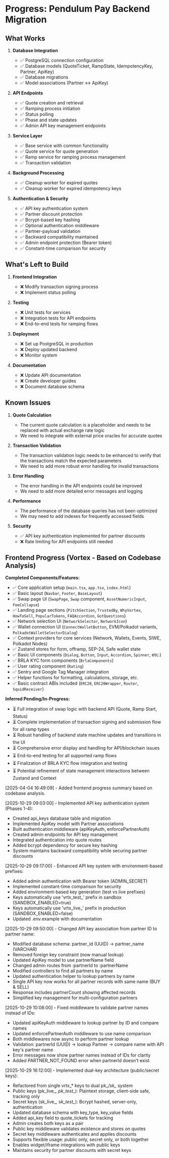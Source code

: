 # Progress: Pendulum Pay Backend Migration

## What Works

1. **Database Integration**

   - ✅ PostgreSQL connection configuration
   - ✅ Database models (QuoteTicket, RampState, IdempotencyKey, Partner, ApiKey)
   - ✅ Database migrations
   - ✅ Model associations (Partner ↔ ApiKey)

2. **API Endpoints**

   - ✅ Quote creation and retrieval
   - ✅ Ramping process initiation
   - ✅ Status polling
   - ✅ Phase and state updates
   - ✅ Admin API key management endpoints

3. **Service Layer**

   - ✅ Base service with common functionality
   - ✅ Quote service for quote generation
   - ✅ Ramp service for ramping process management
   - ✅ Transaction validation

4. **Background Processing**
   - ✅ Cleanup worker for expired quotes
   - ✅ Cleanup worker for expired idempotency keys

5. **Authentication & Security**
   - ✅ API key authentication system
   - ✅ Partner discount protection
   - ✅ Bcrypt-based key hashing
   - ✅ Optional authentication middleware
   - ✅ Partner-payload validation
   - ✅ Backward compatibility maintained
   - ✅ Admin endpoint protection (Bearer token)
   - ✅ Constant-time comparison for security

## What's Left to Build

1. **Frontend Integration**

   - ❌ Modify transaction signing process
   - ❌ Implement status polling

2. **Testing**

   - ❌ Unit tests for services
   - ❌ Integration tests for API endpoints
   - ❌ End-to-end tests for ramping flows

3. **Deployment**

   - ❌ Set up PostgreSQL in production
   - ❌ Deploy updated backend
   - ❌ Monitor system

4. **Documentation**
   - ❌ Update API documentation
   - ❌ Create developer guides
   - ❌ Document database schema

## Known Issues

1. **Quote Calculation**

   - The current quote calculation is a placeholder and needs to be replaced with actual exchange rate logic
   - We need to integrate with external price oracles for accurate quotes

2. **Transaction Validation**

   - The transaction validation logic needs to be enhanced to verify that the transactions match the expected parameters
   - We need to add more robust error handling for invalid transactions

3. **Error Handling**

   - The error handling in the API endpoints could be improved
   - We need to add more detailed error messages and logging

4. **Performance**

   - The performance of the database queries has not been optimized
   - We may need to add indexes for frequently accessed fields

5. **Security**
   - ✅ API key authentication implemented for partner discounts
   - ❌ Rate limiting for API endpoints still needed


## Frontend Progress (Vortex - Based on Codebase Analysis)

**Completed Components/Features:**
- ✅ Core application setup (`main.tsx`, `app.tsx`, `index.html`)
- ✅ Basic layout (`Navbar`, `Footer`, `BaseLayout`)
- ✅ Swap page UI (`SwapPage`, `Swap` component, `AssetNumericInput`, `FeeCollapse`)
- ✅ Landing page sections (`PitchSection`, `TrustedBy`, `WhyVortex`, `HowToSell`, `PopularTokens`, `FAQAccordion`, `GotQuestions`)
- ✅ Network selection UI (`NetworkSelector`, `NetworkIcon`)
- ✅ Wallet connection UI (`ConnectWalletButton`, EVM/Polkadot variants, `PolkadotWalletSelectorDialog`)
- ✅ Context providers for core services (Network, Wallets, Events, SIWE, Polkadot Nodes)
- ✅ Zustand stores for form, offramp, SEP-24, Safe wallet state
- ✅ Basic UI components (`Dialog`, `Button`, `Input`, `Accordion`, `Spinner`, etc.)
- ✅ BRLA KYC form components (`BrlaComponents`)
- ✅ User rating component (`Rating`)
- ✅ Sentry and Google Tag Manager integration
- ✅ Helper functions for formatting, calculations, storage, etc.
- ✅ Basic contract ABIs included (`ERC20`, `ERC20Wrapper`, `Router`, `SquidReceiver`)

**Inferred Pending/In-Progress:**
- ⏳ Full integration of swap logic with backend API (Quote, Ramp Start, Status)
- ⏳ Complete implementation of transaction signing and submission flow for all ramp types
- ⏳ Robust handling of backend state machine updates and transitions in the UI
- ⏳ Comprehensive error display and handling for API/blockchain issues
- ⏳ End-to-end testing for all supported ramp flows
- ⏳ Finalization of BRLA KYC flow integration and testing
- ⏳ Potential refinement of state management interactions between Zustand and Context

[2025-04-04 16:49:09] - Added frontend progress summary based on codebase analysis.

[2025-10-29 09:03:00] - Implemented API key authentication system (Phases 1-4):
  - Created api_keys database table and migration
  - Implemented ApiKey model with Partner associations
  - Built authentication middleware (apiKeyAuth, enforcePartnerAuth)
  - Created admin endpoints for API key management
  - Integrated authentication into quote routes
  - Added bcrypt dependency for secure key hashing
  - System maintains backward compatibility while securing partner discounts

[2025-10-29 09:17:00] - Enhanced API key system with environment-based prefixes:
  - Added admin authentication with Bearer token (ADMIN_SECRET)
  - Implemented constant-time comparison for security
  - Added environment-based key generation (test vs live prefixes)
  - Keys automatically use 'vrtx_test_' prefix in sandbox (SANDBOX_ENABLED=true)
  - Keys automatically use 'vrtx_live_' prefix in production (SANDBOX_ENABLED=false)
  - Updated .env.example with documentation

[2025-10-29 09:50:00] - Changed API key association from partner ID to partner name:
  - Modified database schema: partner_id (UUID) → partner_name (VARCHAR)
  - Removed foreign key constraint (now manual lookup)
  - Updated ApiKey model to use partnerName field
  - Changed admin routes from :partnerId to :partnerName
  - Modified controllers to find all partners by name
  - Updated authentication helper to lookup partners by name
  - Single API key now works for all partner records with same name (BUY & SELL)
  - Response includes partnerCount showing affected records
  - Simplified key management for multi-configuration partners

[2025-10-29 10:08:00] - Fixed middleware to validate partner names instead of IDs:
  - Updated apiKeyAuth middleware to lookup partner by ID and compare names
  - Updated enforcePartnerAuth middleware to use name comparison
  - Both middlewares now async to perform partner lookup
  - Validation: partnerId (UUID) → lookup Partner → compare name with API key's partner name
  - Error messages now show partner names instead of IDs for clarity
  - Added PARTNER_NOT_FOUND error when partnerId doesn't exist

[2025-10-29 16:12:00] - Implemented dual-key architecture (public/secret keys):
  - Refactored from single vrtx_* keys to dual pk_*/sk_* system
  - Public keys (pk_live_*, pk_test_*): Plaintext storage, client-side safe, tracking only
  - Secret keys (sk_live_*, sk_test_*): Bcrypt hashed, server-only, authentication
  - Updated database schema with key_type, key_value fields
  - Added api_key field to quote_tickets for tracking
  - Admin creates both keys as a pair
  - Public key middleware validates existence and stores on quotes
  - Secret key middleware authenticates and applies discounts
  - Supports flexible usage: public only, secret only, or both together
  - Enables widget/iframe integrations with public keys
  - Maintains security for partner discounts with secret keys
